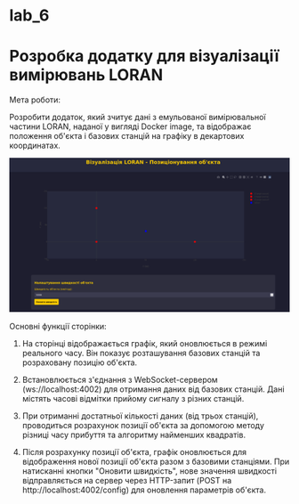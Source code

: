 # lab_6
# Розробка додатку для візуалізації вимірювань LORAN

Мета роботи:

Розробити додаток, який зчитує дані з емульованої вимірювальної частини LORAN,
наданої у вигляді Docker image, та відображає положення об'єкта і базових станцій на
графіку в декартових координатах.

![Image alt](screenshots/1.png)

Основні функції сторінки:

1. На сторінці відображається графік, який оновлюється в режимі реального часу. Він показує розташування базових станцій та розраховану позицію об'єкта.

2. Встановлюється з'єднання з WebSocket-сервером (ws://localhost:4002) для отримання даних від базових станцій. Дані містять часові відмітки прийому сигналу з різних станцій.

3. При отриманні достатньої кількості даних (від трьох станцій), проводиться розрахунок позиції об'єкта за допомогою методу різниці часу прибуття та алгоритму найменших квадратів.

4. Після розрахунку позиції об'єкта, графік оновлюється для відображення нової позиції об'єкта разом з базовими станціями. При натисканні кнопки "Оновити швидкість", нове значення швидкості відправляється на сервер через HTTP-запит (POST на http://localhost:4002/config) для оновлення параметрів об'єкта.
